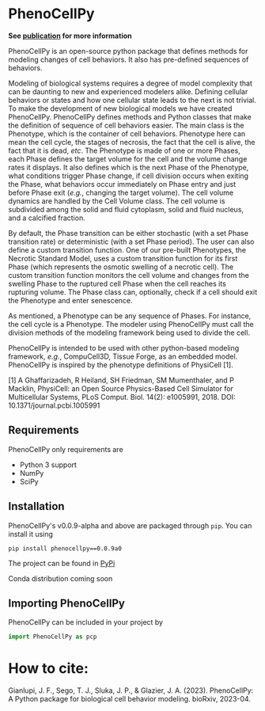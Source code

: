 # PhenoCellPy

**See [publication](https://doi.org/10.1101/2023.04.12.535625) for more information**

PhenoCellPy is an open-source python package that defines methods for modeling changes of cell behaviors. 
It also has pre-defined sequences of behaviors.

Modeling of biological systems requires a degree of model complexity that can be daunting to new and experienced 
modelers alike. Defining cellular behaviors or states and how one cellular state leads to the next is not trivial. To 
make the development of new biological models we have created PhenoCellPy. PhenoCellPy defines methods and Python 
classes that make the definition of sequence of cell behaviors easier. The main class is the Phenotype, which is the 
container of cell behaviors. Phenotype here can mean the cell cycle, the stages of necrosis, the fact that the cell is 
alive, the fact that it is dead, _etc_. The Phenotype is made of one or more Phases, each Phase defines the target 
volume for the cell and the volume change rates it displays. It also defines which is the next Phase of the Phenotype, 
what conditions trigger Phase change, if cell division occurs when exiting the Phase, what behaviors occur immediately 
on Phase entry and just before Phase exit (_e.g._, changing the target volume). The cell volume dynamics are 
handled by the Cell Volume class. The cell volume is subdivided among the solid and fluid cytoplasm, solid and fluid 
nucleus, and a calcified fraction.

By default, the Phase transition can be either stochastic (with a set Phase transition rate) or deterministic (with a 
set Phase period). The user can also define a custom transition function. One of our pre-built Phenotypes, the Necrotic 
Standard Model, uses a custom transition function for its first Phase (which represents the osmotic swelling of a 
necrotic cell). The custom transition function monitors the cell volume and changes from the swelling Phase to the 
ruptured cell Phase when the cell reaches its rupturing volume. The Phase class can, optionally, check if a cell should 
exit the Phenotype and enter senescence.

As mentioned, a Phenotype can be any sequence of Phases. For instance, the cell cycle is a Phenotype. The modeler using 
PhenoCellPy must call the division methods of the modeling framework being used to divide the cell. 

PhenoCellPy is intended to be used with other python-based modeling framework, _e.g._, CompuCell3D, Tissue Forge, as 
an embedded model. PhenoCellPy is inspired by the phenotype definitions of PhysiCell [1]. 

[1] A Ghaffarizadeh, R Heiland, SH Friedman, SM Mumenthaler, and P Macklin, PhysiCell: an Open Source Physics-Based 
Cell Simulator for Multicellular Systems, PLoS Comput. Biol. 14(2): e1005991, 2018. DOI: 10.1371/journal.pcbi.1005991

## Requirements

PhenoCellPy only requirements are

* Python 3 support
* NumPy
* SciPy

## Installation

PhenoCellPy's v0.0.9-alpha and above are packaged through `pip`. You can install it using

```commandline
pip install phenocellpy==0.0.9a0
```

The project can be found in [PyPi](https://pypi.org/project/phenocellpy/0.0.9a0/)

Conda distribution coming soon


## Importing PhenoCellPy

PhenoCellPy can be included in your project by

```python
import PhenoCellPy as pcp
```

# How to cite:
Gianlupi, J. F., Sego, T. J., Sluka, J. P., & Glazier, J. A. (2023). PhenoCellPy: A Python package for biological cell 
behavior modeling. bioRxiv, 2023-04.

